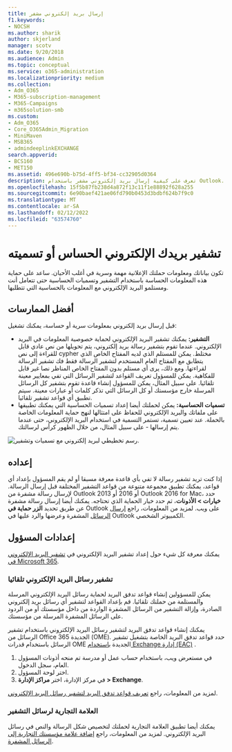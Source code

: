 ```yaml
---
title: إرسال بريد إلكتروني مشفر
f1.keywords:
- NOCSH
ms.author: sharik
author: skjerland
manager: scotv
ms.date: 9/20/2018
ms.audience: Admin
ms.topic: conceptual
ms.service: o365-administration
ms.localizationpriority: medium
ms.collection:
- Adm_O365
- M365-subscription-management
- M365-Campaigns
- m365solution-smb
ms.custom:
- Adm_O365
- Core_O365Admin_Migration
- MiniMaven
- MSB365
- admindeeplinkEXCHANGE
search.appverid:
- BCS160
- MET150
ms.assetid: 496e690b-b75d-4ff5-bf34-cc32905d0364
description: تعرف على كيفية إرسال بريد إلكتروني مشفر باستخدام Outlook.
ms.openlocfilehash: 15f5b87fb238d4a872f13c11f1e88892f628a255
ms.sourcegitcommit: 6e90baef421ae06fd790b0453d3bdbf624b7f9c0
ms.translationtype: MT
ms.contentlocale: ar-SA
ms.lasthandoff: 02/12/2022
ms.locfileid: "63574760"
---
```

# <a name="encrypt-or-label-your-sensitive-email"></a>تشفير بريدك الإلكتروني الحساس أو تسميته

تكون بياناتك ومعلومات حملتك الإعلانية مهمة وسرية في أغلب الأحيان. ساعد على حماية هذه المعلومات الحساسة باستخدام التشفير وتسميات الحساسية حتى تتعامل أنت ومستلمو البريد الإلكتروني مع المعلومات بالحساسية التي تتطلبها.

## <a name="best-practices"></a>أفضل الممارسات

قبل إرسال بريد إلكتروني بمعلومات سرية أو حساسة، يمكنك تشغيل:

- **التشفير:** يمكنك تشفير البريد الإلكتروني لحماية خصوصية المعلومات في البريد الإلكتروني. عندما تقوم بتشفير رسالة بريد إلكتروني، يتم تحويلها من نص عادي قابل للقراءة إلى نص cypher مختلط. يمكن للمستلم الذي لديه المفتاح الخاص الذي يتطابق مع المفتاح العام المستخدم لتشفير الرسالة فقط فك تشفير الرسالة لقراءتها. ومع ذلك، يرى أي مستلم بدون المفتاح الخاص المناظر نصا غير قابل للفكاهية. يمكن للمسؤول تعريف القواعد لتشفير الرسائل التي تفي بمعايير معينة تلقائيا. على سبيل المثال، يمكن للمسؤول إنشاء قاعدة تقوم بتشفير كل الرسائل المرسلة خارج مؤسستك أو كل الرسائل التي تذكر كلمات أو عبارات معينة. سيتم تطبيق أي قواعد تشفير تلقائيا.
- **تسميات الحساسية:** يمكن لحملتك أيضا إعداد تسميات الحساسية التي يمكنك تطبيقها على ملفاتك والبريد الإلكتروني للحفاظ على امتثالها لنهج حماية المعلومات الخاصة بالحملة. عند تعيين تسمية، تستمر التسمية في استخدام البريد الإلكتروني، حتى عندما يتم إرسالها - على سبيل المثال، من خلال الظهور كرأس لرسالتك.

![رسم تخطيطي لبريد إلكتروني مع تسميات وتشفير.](../media/m365-campaign-email-encrypt.png)

## <a name="set-it-up"></a>إعداده

إذا كنت تريد تشفير رسالة لا تفي بأي قاعدة معرفة مسبقا أو لم يقم المسؤول بإعداد أي قواعد، يمكنك تطبيق مجموعة متنوعة من قواعد التشفير المختلفة قبل إرسال الرسالة. لإرسال رسالة مشفرة من Outlook 2013 أو 2016 أو Outlook 2016 for Mac، حدد **خيارات > الأذونات**، ثم حدد خيار الحماية الذي تحتاجه. يمكنك أيضا إرسال رسالة مشفرة عن طريق تحديد **الزر حماية في** Outlook على ويب. لمزيد من المعلومات، راجع [إرسال الرسائل](https://support.microsoft.com/en-us/office/send-view-and-reply-to-encrypted-messages-in-outlook-for-pc-eaa43495-9bbb-4fca-922a-df90dee51980) المشفرة وعرضها والرد عليها في Outlook الكمبيوتر الشخصي.

## <a name="admin-settings"></a>إعدادات المسؤول

يمكنك معرفة كل شيء حول إعداد تشفير البريد الإلكتروني في [تشفير البريد الإلكتروني في Microsoft 365](../compliance/email-encryption.md).

### <a name="automatically-encrypt-email-messages"></a>تشفير رسائل البريد الإلكتروني تلقائيا

يمكن للمسؤولين إنشاء قواعد تدفق البريد لحماية رسائل البريد الإلكتروني المرسلة والمستلمة من حملتك تلقائيا. قم بإعداد القواعد لتشفير أي رسائل بريد إلكتروني الصادرة، وإزالة التشفير من الرسائل المشفرة الواردة من داخل مؤسستك أو من الردود على الرسائل المشفرة المرسلة من مؤسستك.

يمكنك إنشاء قواعد تدفق البريد لتشفير رسائل البريد الإلكتروني باستخدام تشفير الرسائل من Office 365 الجديدة (OME). حدد قواعد تدفق البريد الخاصة بتشغيل تشفير الرسائل باستخدام قدرات OME الجديدة <a href="https://go.microsoft.com/fwlink/p/?linkid=2059104" target="_blank">باستخدام Exchange إدارة (EAC)</a> . 

1. في مستعرض ويب، باستخدام حساب عمل أو مدرسة تم منحه أذونات المسؤول العام، سجل الدخول.
2. اختر لوحة المسؤول.
3. في مركز الإدارة، اختر **مراكز الإدارة > Exchange**.

لمزيد من المعلومات، راجع [تعريف قواعد تدفق البريد لتشفير رسائل البريد الإلكتروني](../compliance/define-mail-flow-rules-to-encrypt-email.md).

### <a name="brand-your-encryption-messages"></a>العلامة التجارية لرسائل التشفير

يمكنك أيضا تطبيق العلامة التجارية لحملتك لتخصيص شكل الرسالة والنص في رسائل البريد الإلكتروني. لمزيد من المعلومات، راجع [إضافة علامة مؤسستك التجارية إلى الرسائل المشفرة](../compliance/email-encryption.md).